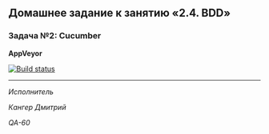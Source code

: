 ## Домашнее задание к занятию «2.4. BDD»

### Задача №2: Cucumber

**AppVeyor**

[![Build status](https://ci.appveyor.com/api/projects/status/58ehixvto1jc4q5j?svg=true)](https://ci.appveyor.com/project/Kanger79/hw-8-6-2-cucumber)

***

*Исполнитель*

*Кангер Дмитрий*

*QA-60*
